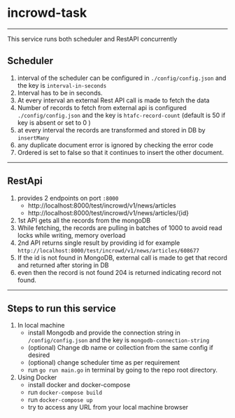 # incrowd-task
---
This service runs both scheduler and RestAPI concurrently

## Scheduler

1. interval of the scheduler can be configured in `./config/config.json` and the key is `interval-in-seconds`
2. Interval has to be in seconds.
3. At every interval an external Rest API call is made to fetch the data
4. Number of records to fetch from external api is configured `./config/config.json` and the key is `htafc-record-count` (default is 50 if key is absent or set to 0 )
5. at every interval the records are transformed and stored in DB by `insertMany`
6. any duplicate document error is ignored by checking the error code
7. Ordered is set to false so that it continues to insert the other document.

---
## RestApi 

1. provides 2 endpoints on port `:8000`
   - http://localhost:8000/test/incrowd/v1/news/articles
   - http://localhost:8000/test/incrowd/v1/news/articles/{id}
2. 1st API gets all the records from the mongoDB
3. While fetching, the records are pulling in batches of 1000 to avoid read locks while writing, memory overload
4. 2nd API returns single result by providing id for example `http://localhost:8000/test/incrowd/v1/news/articles/608677`
5. If the id is not found in MongoDB, external call is made to get that record and returned after storing in DB
6. even then the record is not found 204 is returned indicating record not found.

---
## Steps to run this service 
1. In local machine
   - install Mongodb and provide the connection string in `/config/config.json` and the key is `mongodb-connection-string`
   - (optional) Change db name or collection from the same config if desired
   - (optional) change scheduler time as per requirement
   - run `go run main.go` in terminal by going to the repo root directory.
2. Using Docker
   - install docker and docker-compose
   -  run `docker-compose build`
   -  run `docker-compose up`
   -  try to access any URL from your local machine browser
